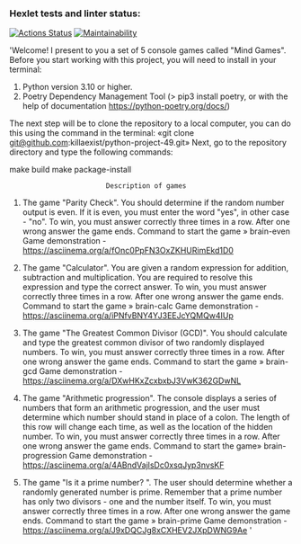 ### Hexlet tests and linter status:
[![Actions Status](https://github.com/killaexist/python-project-49/workflows/hexlet-check/badge.svg)](https://github.com/killaexist/python-project-49/actions)
[![Maintainability](https://api.codeclimate.com/v1/badges/eaa665158cdeb36daff4/maintainability)](https://codeclimate.com/github/killaexist/python-project-49/maintainability)

'Welcome! I present to you a set of 5 console games called "Mind Games".
Before you start working with this project, you will need to install in your terminal:
1. Python version 3.10 or higher.
2. Poetry Dependency Management Tool  (> pip3 install poetry,  or with the help of documentation https://python-poetry.org/docs/)

The next step will be to clone the repository to a local computer, you can do this using the command in the terminal: 
 «git clone git@github.com:killaexist/python-project-49.git»
 Next, go to the repository directory and type the following commands:

make build
make package-install 

                            Description of games

1. The game "Parity Check". You should determine if the random number output is even. If it is even, you must enter the word "yes", in other case - "no". To win, you must answer correctly three times in a row. After one wrong answer the game ends.
Command to start the game » brain-even
Game demonstration - https://asciinema.org/a/fOnc0PpFN3OxZKHURimEkd1D0

2. The game "Calculator". You are given a random expression for addition, subtraction and multiplication. You are required to resolve this expression and type the correct answer. To win, you must answer correctly three times in a row. After one wrong answer the game ends.
Command to start the game » brain-calc
Game demonstration - https://asciinema.org/a/iPNfvBNY4YJ3EEJcYQMQw4IUp

3. The game "The Greatest Common Divisor (GCD)". You should calculate and type the greatest common divisor of two randomly displayed numbers. To win, you must answer correctly three times in a row. After one wrong answer the game ends.
Command to start the game » brain-gcd
Game demonstration - https://asciinema.org/a/DXwHKxZcxbxbJ3VwK362GDwNL

4. The game "Arithmetic progression". The console displays a series of numbers that form an arithmetic progression, and the user must determine which number should stand in place of a colon. The length of this row will change each time, as well as the location of the hidden number. To win, you must answer correctly three times in a row. After one wrong answer the game ends.
Command to start the game» brain-progression
Game demonstration - https://asciinema.org/a/4ABndVajlsDc0xsqJyp3nvsKF

5. The game "Is it a prime number? ". The user should determine whether a randomly generated number is prime. Remember  that a prime number has only two divisors - one and the number itself. To win, you must answer correctly three times in a row. After one wrong answer the game ends.
Command to start the game » brain-prime 
Game demonstration - https://asciinema.org/a/J9xDQCJg8xCXHEV2JXpDWNG9Ae '
